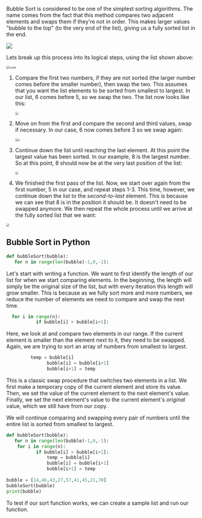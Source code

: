 <!--title={Bubble Sort}-->

<!--badges={Algorithms:10,Python:5}-->

<!--concepts={Bubblesort}-->

Bubble Sort is considered to be one of the simplest sorting algorithms. The name comes from the fact that this method compares two adjacent elements and swaps them if they're not in order. This makes larger values "bubble to the top" (to the very end of the list), giving us a fully sorted list in the end.

![](https://miro.medium.com/max/600/1*LllBj5cbV91URiuzAB-xzw.gif)

Lets break up this process into its logical steps, using the list shown above:

<img src="https://i.imgur.com/DTyoQQz.png" alt="scale" style="zoom:50%;" />

1. Compare the first two numbers, if they are not sorted (the larger number comes before the smaller number), then swap the two. This assumes that you want the list elements to be sorted from smallest to largest. In our list, 6 comes before 5, so we swap the two. The list now looks like this:

   <img src="https://i.imgur.com/SVFmI23.png" style="zoom:50%;" />

2. Move on from the first and compare the second and third values, swap if necessary. In our case, 6 now comes before 3 so we swap again:

   <img src="https://i.imgur.com/P7B71Ae.png" alt="z" style="zoom:50%;" />

3. Continue down the list until reaching the last element. At this point the largest value has been sorted. In our example, 8 is the largest number. So at this point, 8 should now be at the very last position of the list:

   <img src="https://i.imgur.com/8QVbKis.png" style="zoom:50%;" />

4. We finished the first pass of the list. Now, we start over again from the first number, 5 in our case, and repeat steps 1-3. This time, however, we continue down the list to the *second-to-last* element. This is because we can see that 8 is in the position it should be. It doesn't need to be swapped anymore. We then repeat the whole process until we arrive at the fully sorted list that we want:

<img src="https://i.imgur.com/3NTptL2.png" style="zoom:50%;" />



## Bubble Sort in Python

```python
def bubbleSort(bubble):
   for n in range(len(bubble)-1,0,-1):

```

Let's start with writing a function. We want to first identify the length of our list for when we start comparing elements. In the beginning, the length will simply be the original size of the list, but with every iteration this length will grow smaller. This is because as we fully sort more and more numbers, we reduce the number of elements we need to compare and swap the next time.

```python
  for i in range(n):
           if bubble[i] > bubble[i+1]:
```

Here, we look at and compare two elements in our range. If the current element is smaller than the element next to it, they need to be swapped. Again, we are trying to sort an array of numbers from smallest to largest. 

```python
         temp = bubble[i]
               bubble[i] = bubble[i+1]
               bubble[i+1] = temp
```

This is a classic swap procedure that switches two elements in a list. We first make a temporary copy of the current element and store its value. Then, we set the value of the current element to the next element's value. Finally, we set the next element's value to the current element's *original* value, which we still have from our copy.

We will continue comparing and swapping every pair of numbers until the entire list is sorted from smallest to largest. 

```python
def bubbleSort(bubble):
   for n in range(len(bubble)-1,0,-1):
    for i in range(n):
           if bubble[i] > bubble[i+1]:
               temp = bubble[i]
               bubble[i] = bubble[i+1]
               bubble[i+1] = temp
  
bubble = [14,46,43,27,57,41,45,21,70]
bubbleSort(bubble)
print(bubble)
```

To test if our sort function works, we can create a sample list and run our function. 

